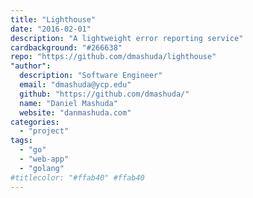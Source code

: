 ```yaml
---
title: "Lighthouse"
date: "2016-02-01"
description: "A lightweight error reporting service"
cardbackground: "#266638"
repo: "https://github.com/dmashuda/lighthouse"
"author":
  description: "Software Engineer"
  email: "dmashuda@ycp.edu"
  github: "https://github.com/dmashuda/"
  name: "Daniel Mashuda"
  website: "danmashuda.com"
categories:
  - "project"
tags:
  - "go"
  - "web-app"
  - "golang"
#titlecolor: "#ffab40" #ffab40
---
```

